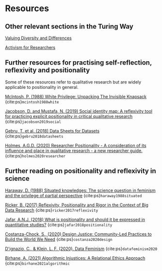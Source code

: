# Resources

## Other relevant sections in the Turing Way 

[Valuing Diversity and Differences](https://the-turing-way.netlify.app/collaboration/new-community/new-community-differences.html)

[Activism for Researchers](https://the-turing-way.netlify.app/ethical-research/activism.html)

## Further resources for practising self-reflection, reflexivity and positionality
Some of these resources refer to qualitative research but are widely applicable to positionality in general.

[McIntosh, P. (1988) White Privilege: Unpacking The Invisible Knapsack](https://admin.artsci.washington.edu/sites/adming/files/unpacking-invisible-knapsack.pdf) {cite:ps}`mcintosh1988white` 

[Jacobson, D. and Mustafa, N. (2019) Social identity map: A reflexivity tool for practicing explicit positionality in critical qualitative research](https://journals.sagepub.com/doi/full/10.1177/1609406919870075) {cite:ps}`jacobson2019social`

[Gebru, T. et al. (2018) Data Sheets for Datasets](https://www.microsoft.com/en-us/research/uploads/prod/2019/01/1803.09010.pdf) {cite:ps}`gebru2018datasheets`

[Holmes, A.G.D. (2020) Researcher Positionality - A consideration of its influence and place in qualitative research - a new researcher guide.](https://files.eric.ed.gov/fulltext/EJ1268044.pdf) {cite:ps}`holmes2020researcher` 

## Further reading on positionality and reflexivity in science

[Haraway, D. (1988) Situated knowledges: The science question in feminism and the privilege of partial perspective](https://www.jstor.org/stable/3178066) {cite:ps}`haraway1988situated`

[Ricker, B. (2017) Reflexivity, Positionality and Rigor in the Context of Big Data Research](https://papers.ssrn.com/sol3/papers.cfm?abstract_id=2911652) {cite:ps}`ricker2017reflexivity`

[Jafar, A.N.J. (2018) What is positionality and should it be expressed in quantitative studies?](https://emj.bmj.com/content/35/5/323) {cite:ps}`jafar2018positionality`

[Costanza-Chock, S., (2020) Design Justice: Community-Led Practices to Build the World We Need](https://design-justice.pubpub.org/) {cite:ps}`costanza2020design` 

[D'ignazio, C., & Klein, L. F. (2020). Data Feminism](https://mitpress.mit.edu/books/data-feminism) {cite:ps}`datafeminism2020`

[Birhane, A. (2021) Algorithmic Injustices: A Relational Ethics Approach](https://www.sciencedirect.com/science/article/pii/S2666389921000155) {cite:ps}`birhane2021algorithmic`
